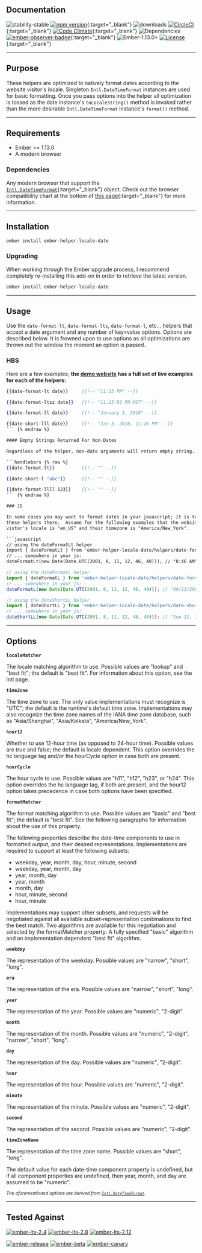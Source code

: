 <section markdown="1" class="container js-has-badges">

# Documentation 

![stability-stable](https://img.shields.io/badge/stability-stable-green.svg) [![npm version](http://badge.fury.io/js/ember-helper-locale-date.svg)](http://badge.fury.io/js/ember-helper-locale-date){:target="_blank"} ![downloads](https://img.shields.io/npm/dy/ember-helper-locale-date.svg) [![CircleCI](http://circleci.com/gh/cybertoothca/ember-helper-locale-date.svg?style=shield)](http://circleci.com/gh/cybertoothca/ember-helper-locale-date){:target="_blank"} [![Code Climate](http://codeclimate.com/github/cybertoothca/ember-helper-locale-date/badges/gpa.svg)](http://codeclimate.com/github/cybertoothca/ember-helper-locale-date){:target="_blank"} ![Dependencies](http://david-dm.org/cybertoothca/ember-helper-locale-date.svg) [![ember-observer-badge](http://emberobserver.com/badges/ember-helper-locale-date.svg)](http://emberobserver.com/addons/ember-helper-locale-date){:target="_blank"} ![Ember-1.13.0+](https://embadge.io/v1/badge.svg?start=1.13.0) [![License](http://img.shields.io/npm/l/ember-helper-locale-date.svg)](https://github.com/cybertoothca/ember-helper-locale-date/blob/master/LICENSE.md){:target="_blank"}

</section>

----

<section markdown="1" class="container"> 

## Purpose

These helpers are optimized to natively format dates according to the website visitor's locale.  Singleton 
`Intl.DateTimeFormat` instances are used for basic formatting.  Once you pass options into
the helper all optimization is tossed as the date instance's `toLocaleString()` method is invoked 
rather than the more desirable `Intl.DateTimeFormat` instance's `format()` method.

</section>

----

<section markdown="1" class="container"> 

## Requirements

* Ember >= 1.13.0
* A modern browser

### Dependencies

Any modern browser that support the 
[`Intl.DateTimeFormat`](https://developer.mozilla.org/en-US/docs/Web/JavaScript/Reference/Global_Objects/DateTimeFormat){:target="_blank"}
object.  Check out the browser compatibility chart at the bottom of 
[this page](https://developer.mozilla.org/en-US/docs/Web/JavaScript/Reference/Global_Objects/DateTimeFormat){:target="_blank"}
for more information.

</section>

----

<section markdown="1" class="container"> 

## Installation

```bash
ember install ember-helper-locale-date
```

### Upgrading

When working through the Ember upgrade process, I recommend completely re-installing this
add-on in order to retrieve the latest version.

```bash
ember install ember-helper-locale-date
```

</section>

----

<section markdown="1" class="container"> 

## Usage

Use the `date-format-lt`, `date-format-lts`, `date-format-l`, etc... helpers that accept a
date argument and any number of key=value options. Options are described below.  It is frowned upon
to use options as all optimizations are thrown out the window the moment an option is passed.

### HBS
 

Here are a few examples; **the
[demo website](http://ember-helper-locale-date.cybertooth.io) 
has a full set of live examples for each of the helpers:**

```handlebars {% raw %}
{{date-format-lt date}}     {{!-- "11:13 PM" --}}

{{date-format-ltsz date}}   {{!-- "11:13:50 PM MST" --}}

{{date-format-ll date}}     {{!-- "January 3, 2018" --}}

{{date-short-lll date}}     {{!-- "Jan 3, 2018, 11:16 PM" --}}
``` {% endraw %}

#### Empty Strings Returned For Non-Dates

Regardless of the helper, non-date arguments will return empty string.

```handlebars {% raw %}
{{date-format-lt}}          {{!-- "" --}}

{{date-short-l "abc"}}      {{!-- "" --}}

{{date-format-llll 123}}    {{!-- "" --}}
``` {% endraw %}

### JS

In some cases you may want to format dates in your javascript; it is trival to use
these helpers there.  Assume for the following examples that the website 
vistor's locale is "en_US" and their timezone is "America/New_York".

```javascript
// using the dateFormatLt helper
import { dateFormatLt } from 'ember-helper-locale-date/helpers/date-format-lt';
// ... somewhere in your js:
dateFormatLt(new Date(Date.UTC(2001, 8, 11, 12, 46, 40))); // "8:46 AM"
```

```javascript
// using the dateFormatL helper
import { dateFormatL } from 'ember-helper-locale-date/helpers/date-format-l';
// ... somewhere in your js:
dateFormatL(new Date(Date.UTC(2001, 8, 11, 12, 46, 40))); // "09/11/2001"
```

```javascript
// using the dateShortLL helper
import { dateShortLL } from 'ember-helper-locale-date/helpers/date-short-ll';
// ... somewhere in your js:
dateShortLL(new Date(Date.UTC(2001, 8, 11, 12, 46, 40))); // "Sep 11, 2001"
```

</section>

----

<section markdown="1" class="container"> 

## Options

**`localeMatcher`**

The locale matching algorithm to use. Possible values are "lookup" and "best fit"; the default is "best fit". For information about this option, see the Intl page.

**`timeZone`**

The time zone to use. The only value implementations must recognize is "UTC"; the default is the runtime's default time zone. Implementations may also recognize the time zone names of the IANA time zone database, such as "Asia/Shanghai", "Asia/Kolkata", "America/New_York".

**`hour12`**

Whether to use 12-hour time (as opposed to 24-hour time). Possible values are true and false; the default is locale dependent. This option overrides the hc language tag and/or the hourCycle option in case both are present.

**`hourCycle`**

The hour cycle to use. Possible values are "h11", "h12", "h23", or "h24". This option overrides the hc language tag, if both are present, and the hour12 option takes precedence in case both options have been specified.

**`formatMatcher`**

The format matching algorithm to use. Possible values are "basic" and "best fit"; the default is "best fit". See the following paragraphs for information about the use of this property.

The following properties describe the date-time components to use in formatted output, and their desired representations. Implementations are required to support at least the following subsets:

* weekday, year, month, day, hour, minute, second
* weekday, year, month, day
* year, month, day
* year, month
* month, day
* hour, minute, second
* hour, minute

Implementations may support other subsets, and requests will be negotiated against all available subset-representation combinations to find the best match. Two algorithms are available for this negotiation and selected by the formatMatcher property: A fully specified "basic" algorithm and an implementation dependent "best fit" algorithm.

**`weekday`**

The representation of the weekday. Possible values are "narrow", "short", "long".

**`era`**

The representation of the era. Possible values are "narrow", "short", "long".

**`year`**

The representation of the year. Possible values are "numeric", "2-digit".

**`month`**

The representation of the month. Possible values are "numeric", "2-digit", "narrow", "short", "long".

**`day`**

The representation of the day. Possible values are "numeric", "2-digit".

**`hour`**

The representation of the hour. Possible values are "numeric", "2-digit".

**`minute`**

The representation of the minute. Possible values are "numeric", "2-digit".

**`second`**

The representation of the second. Possible values are "numeric", "2-digit".

**`timeZoneName`**

The representation of the time zone name. Possible values are "short", "long".

The default value for each date-time component property is undefined, but if all component properties are undefined, then year, month, and day are assumed to be "numeric".

<small>_The aforementioned options are derived from 
[`Intl.DateTimeFormat`](https://developer.mozilla.org/en-US/docs/Web/JavaScript/Reference/Global_Objects/DateTimeFormat)._</small>

</section>

----

<section markdown="1" class="container"> 

# Tested Against

[![ember-lts-2.4](https://img.shields.io/badge/ember--try-ember--lts--2.4-brightgreen.svg)](https://circleci.com/gh/cybertoothca/ember-helper-locale-date)
[![ember-lts-2.8](https://img.shields.io/badge/ember--try-ember--lts--2.8-brightgreen.svg)](https://circleci.com/gh/cybertoothca/ember-helper-locale-date)
[![ember-lts-2.12](https://img.shields.io/badge/ember--try-ember--lts--2.12-brightgreen.svg)](https://circleci.com/gh/cybertoothca/ember-helper-locale-date)

[![ember-release](https://img.shields.io/badge/ember--try-ember--release-brightgreen.svg)](https://circleci.com/gh/cybertoothca/ember-helper-locale-date)
[![ember-beta](https://img.shields.io/badge/ember--try-ember--beta-brightgreen.svg)](https://circleci.com/gh/cybertoothca/ember-helper-locale-date)
[![ember-canary](https://img.shields.io/badge/ember--try-ember--canary-brightgreen.svg)](https://circleci.com/gh/cybertoothca/ember-helper-locale-date)

</section>
